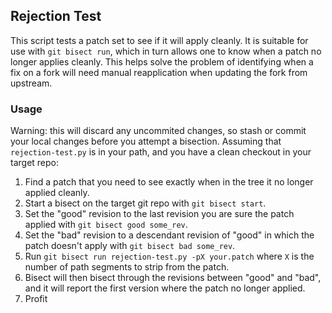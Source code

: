 ## Rejection Test
This script tests a patch set to see if it will apply cleanly. It is suitable for use
with `git bisect run`, which in turn allows one to know when a patch no longer applies
cleanly. This helps solve the problem of identifying when a fix on a fork will need
manual reapplication when updating the fork from upstream.

### Usage
Warning: this will discard any uncommited changes, so stash or commit your local changes before you attempt a bisection.
Assuming that `rejection-test.py` is in your path, and you have a clean checkout in your target repo:
1. Find a patch that you need to see exactly when in the tree it no longer applied cleanly.
2. Start a bisect on the target git repo with `git bisect start`.
3. Set the "good" revision to the last revision you are sure the patch applied with `git bisect good some_rev`.
4. Set the "bad" revision to a descendant revision of "good" in which the patch doesn't apply with `git bisect bad some_rev`.
5. Run `git bisect run rejection-test.py -pX your.patch` where `X` is the number of path segments to strip from the patch.
6. Bisect will then bisect through the revisions between "good" and "bad", and it will report the first version where the patch no longer applied.
7. Profit
